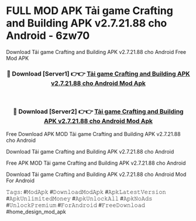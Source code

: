# FULL MOD APK Tải game Crafting and Building APK v2.7.21.88 cho Android - 6zw70
Download Tải game Crafting and Building APK v2.7.21.88 cho Android Free Mod APK

<div align="center">
<h3>🔴 Download [Server1] 👉👉 <a href="https://apk-comot.site?title=Tải_game_Crafting_and_Building_APK_v2.7.21.88_cho_Android">Tải game Crafting and Building APK v2.7.21.88 cho Android Mod Apk</a></h3><br>

<h3>🔴 Download [Server2] 👉👉 <a href="https://apk-comot.site?title=Tải_game_Crafting_and_Building_APK_v2.7.21.88_cho_Android">Tải game Crafting and Building APK v2.7.21.88 cho Android Mod Apk</a></h3>
</div>


Free Download APK MOD Tải game Crafting and Building APK v2.7.21.88 cho Android

Download Tải game Crafting and Building APK v2.7.21.88 cho Android 

Free APK MOD Tải game Crafting and Building APK v2.7.21.88 cho Android 

Download Tải game Crafting and Building APK v2.7.21.88 cho Android Mod For Android

𝚃𝚊𝚐𝚜: #𝙼𝚘𝚍𝙰𝚙𝚔 #𝙳𝚘𝚠𝚗𝚕𝚘𝚊𝚍𝙼𝚘𝚍𝙰𝚙𝚔 #𝙰𝚙𝚔𝙻𝚊𝚝𝚎𝚜𝚝𝚅𝚎𝚛𝚜𝚒𝚘𝚗 #𝙰𝚙𝚔𝚄𝚗𝚕𝚒𝚖𝚒𝚝𝚎𝚍𝙼𝚘𝚗𝚎𝚢 #𝙰𝚙𝚔𝚄𝚗𝚕𝚘𝚌𝚔𝙰𝚕𝚕 #𝙰𝚙𝚔𝙽𝚘𝙰𝚍𝚜 #𝚄𝚗𝚕𝚘𝚌𝚔𝙿𝚛𝚎𝚖𝚒𝚞𝚖 #𝙵𝚘𝚛𝙰𝚗𝚍𝚛𝚘𝚒𝚍 #𝙵𝚛𝚎𝚎𝙳𝚘𝚠𝚗𝚕𝚘𝚊𝚍 #home_design_mod_apk